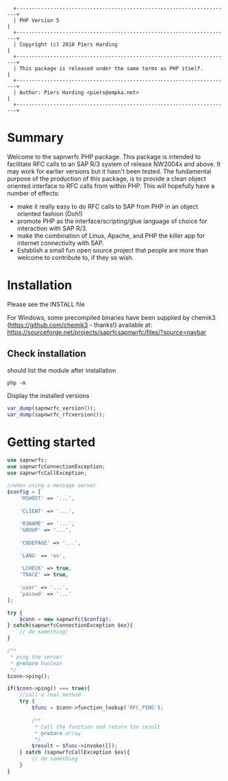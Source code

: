 ```
  +----------------------------------------------------------------------+
  | PHP Version 5                                                        |
  +----------------------------------------------------------------------+
  | Copyright (c) 2010 Piers Harding                                     |
  +----------------------------------------------------------------------+
  | This package is released under the same terms as PHP itself.         |
  +----------------------------------------------------------------------+
  | Author: Piers Harding <piers@ompka.net>                              |
  +----------------------------------------------------------------------+
```

# Summary

Welcome to the sapnwrfc PHP package.  This package is intended to facilitate RFC calls to an SAP R/3 system of release NW2004x and above.  It may work for earlier versions but it hasn't been tested.
The fundamental purpose of the production of this package, is to provide a clean object oriented interface to RFC calls from within PHP.  This will hopefully have a number of effects:

*  make it really easy to do RFC calls to SAP from PHP in an object oriented fashion (Doh!)
*  promote PHP as the interface/scripting/glue language of choice for interaction with SAP R/3.
*  make the combination of Linux, Apache, and PHP the killer app for internet connectivity with SAP.
*  Establish a small fun open source project that people are more than welcome to contribute to, if they so wish.

# Installation

Please see the INSTALL file

For Windows, some precompiled binaries have been supplied by chemik3 (https://github.com/chemik3 - thanks!) available at: https://sourceforge.net/projects/saprfcsapnwrfc/files/?source=navbar

## Check installation

should list the module after installation
```cli
php -m 
```

Display the installed versions
```php
var_dump(sapnwrfc_version());
var_dump(sapnwrfc_rfcversion());
```

# Getting started

```php
use sapnwrfc;
use sapnwrfcConnectionException;
use sapnwrfcCallException;

//when using a message server
$config = [
    'MSHOST' => '...',
    
    'CLIENT' => '...',
    
    'R3NAME' => '...',
    'GROUP' => '...',
    
    'CODEPAGE' => '...',
    
    'LANG' => 'en',
    
    'LCHECK' => true,
    'TRACE' => true,
    
    'user' => '...',
    'passwd' => '...'
];

try {
    $conn = new sapnwrfc($config);
} catch(sapnwrfcConnectionException $ex){
    // do something!
}

/**
 * ping the server
 * @return boolean
 */
$conn->ping();

if($conn->ping() === true){
    //call a real method
    try {
        $func = $conn->function_lookup('RFC_PING');
        
        /**
         * Call the function and return the result
         * @return array
         */
        $result = $func->invoke([]);
    } catch (sapnwrfcCallException $ex){
        // do something
    }
}
```


